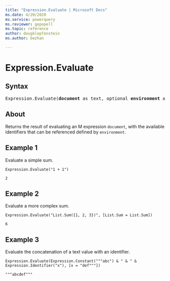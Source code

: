 ```yaml
---
title: "Expression.Evaluate | Microsoft Docs"
ms.date: 4/20/2020
ms.service: powerquery
ms.reviewer: gepopell
ms.topic: reference
author: dougklopfenstein
ms.author: bezhan

---
```

# Expression.Evaluate

## Syntax

<pre>
Expression.Evaluate(<b>document</b> as text, optional <b>environment</b> as nullable record) as any 
</pre>
  
## About

Returns the result of evaluating an M expression `document`, with the available identifiers that can be referenced defined by `environment`.

## Example 1
Evaluate a simple sum.

```powerquery-m
Expression.Evaluate("1 + 1")
```

`2`

## Example 2
Evaluate a more complex sum.

```powerquery-m
Expression.Evaluate("List.Sum({1, 2, 3})", [List.Sum = List.Sum])
```

`6`

## Example 3
Evaluate the concatenation of a text value with an identifier.

```powerquery-m
Expression.Evaluate(Expression.Constant("""abc") & " & " & Expression.Identifier("x"), [x = "def"""])
```

`"""abcdef"""`